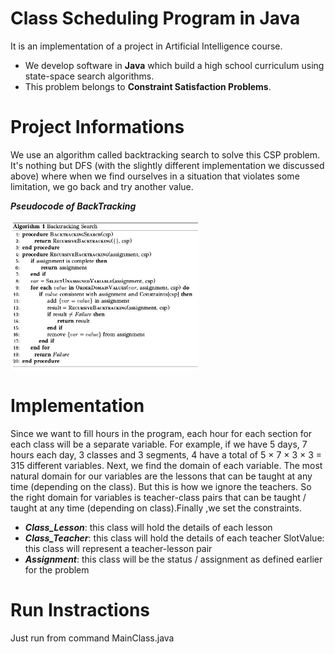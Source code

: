 # Class Scheduling Program in Java

It is an implementation of a project in Artificial Intelligence course.
- We develop software in **Java**  which build a high school curriculum using state-space search algorithms.
- This problem belongs to **Constraint Satisfaction Problems**.

# Project Informations

We use an algorithm called backtracking search to solve this CSP problem. It's nothing but DFS (with the slightly different
implementation we discussed above) where when we find ourselves in a situation that violates some limitation, we go back and
try another value.

**_Pseudocode of BackTracking_**

<img src="fig1.jpg" width="300" align="center"> 

# Implementation 

Since we want to fill hours in the program, each hour for each section for each class will be a separate variable. For example, if we have 5 days, 7 hours each day, 3 classes and 3 segments, 4 have a total of 5 × 7 × 3 × 3 = 315 different variables. Next, we find the domain of each variable. The most natural domain for our variables are the lessons that can be taught at any time (depending on the class). But this is how we ignore the teachers. So the right domain for variables is teacher-class pairs that can be taught / taught at any time (depending on class).Finally ,we set the constraints.

- **_Class_Lesson_**: this class will hold the details of each lesson
- **_Class_Teacher_**: this class will hold the details of each teacher SlotValue: this class will represent a teacher-lesson pair
- **_Assignment_**: this class will be the status / assignment as defined earlier for the problem

# Run Instractions

Just run from command MainClass.java 


